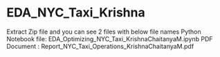 # EDA_NYC_Taxi_Krishna
Extract Zip file and you can see 2 files with below file names 
Python Notebook file: EDA_Optimizing_NYC_Taxi_KrishnaChaitanyaM.ipynb
PDF Document : Report_NYC_Taxi_Operations_KrishnaChaitanyaM.pdf
